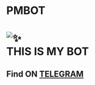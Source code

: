 # PMBOT 
# ![✨](https://telegra.ph/file/82eeadb54342995110903.jpg)<br>THIS IS MY BOT
## Find ON [TELEGRAM](https://t.me/LbjiBot)
